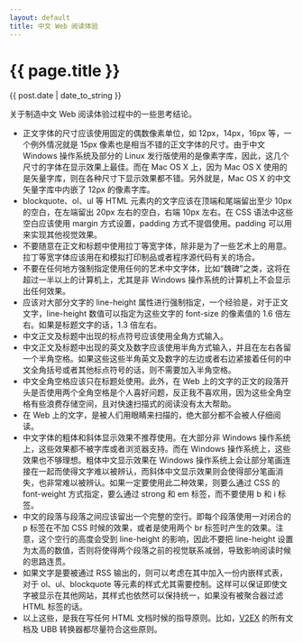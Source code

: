 ```yaml
---
layout: default
title: 中文 Web 阅读体验
---
```

{{ page.title }}
================
{{ post.date | date_to_string }}

关于制造中文 Web 阅读体验过程中的一些思考结论。

- 正文字体的尺寸应该使用固定的偶数像素单位，如 12px，14px，16px 等，一个例外情况就是 15px 像素也是相当不错的正文字体的尺寸。由于中文 Windows 操作系统及部分的 Linux 发行版使用的是像素字库，因此，这几个尺寸的字体在显示效果上最佳。而在 Mac OS X 上，因为 Mac OS X 使用的是矢量字库，则在各种尺寸下显示效果都不错。另外就是，Mac OS X 的中文矢量字库中内嵌了 12px 的像素字库。
- blockquote、ol、ul 等 HTML 元素内的文字应该在顶端和尾端留出至少 10px 的空白，在左端留出 20px 左右的空白，右端 10px 左右。在 CSS 语法中这些空白应该使用 margin 方式设置，padding 方式不提倡使用。padding 可以用来实现其他视觉效果。
- 不要随意在正文和标题中使用拉丁等宽字体，除非是为了一些艺术上的用意。拉丁等宽字体应该用在和模拟打印制品或者程序源代码有关的场合。
- 不要在任何地方强制指定使用任何的艺术中文字体，比如&ldquo;魏碑&rdquo;之类，这将在超过一半以上的计算机上，尤其是非 Windows 操作系统的计算机上不会显示出任何效果。
- 应该对大部分文字的 line-height 属性进行强制指定，一个经验是，对于正文文字，line-height 数值可以指定为这些文字的 font-size 的像素值的 1.6 倍左右。如果是标题文字的话，1.3 倍左右。
- 中文正文及标题中出现的标点符号应该使用全角方式输入。
- 中文正文及标题中出现的英文及数字应该使用半角方式输入，并且在左右各留一个半角空格。如果这些这些半角英文及数字的左边或者右边紧接着任何的中文全角括号或者其他标点符号的话，则不需要加入半角空格。
- 中文全角空格应该只在标题处使用。此外，在 Web 上的文字的正文的段落开头是否使用两个全角空格是个人喜好问题，反正我不喜欢用，因为这些全角空格有些浪费存储空间，且对快速扫描式的阅读没有太大帮助。
- 在 Web 上的文字，是被人们用眼睛来扫描的，绝大部分都不会被人仔细阅读。
- 中文字体的粗体和斜体显示效果不推荐使用。在大部分非 Windows 操作系统上，这些效果都不被字库或者浏览器支持。而在 Windows 操作系统上，这些效果也不够理想。粗体中文显示效果在 Windows 操作系统上会让部分笔画连接在一起而使得文字难以被辨认，而斜体中文显示效果则会使得部分笔画消失，也非常难以被辨认。如果一定要使用此二种效果，则要么通过 CSS 的 font-weight 方式指定，要么通过 strong 和 em 标签，而不要使用 b 和 i 标签。
- 中文的段落与段落之间应该留出一个完整的空行。即每个段落使用一对闭合的 p 标签在不加 CSS 时候的效果，或者是使用两个 br 标签时产生的效果。注意，这个空行的高度会受到 line-height 的影响，因此不要把 line-height 设置为太高的数值，否则将使得两个段落之前的视觉联系减弱，导致影响阅读时候的思路连贯。
- 如果文字是要被通过 RSS 输出的，则可以考虑在其中加入一份内嵌样式表，对于 ol、ul、blockquote 等元素的样式尤其需要控制。这样可以保证即使文字被显示在其他网站，其样式也依然可以保持统一，如果没有被聚合器过滤 HTML 标签的话。
- 以上这些，是我在写任何 HTML 文档时候的指导原则。比如，[V2EX](http://web.archive.org/web/20110716090934/http:/www.v2ex.com/new_features.html) 的所有文档及 UBB 转换器都尽量符合这些原则。

